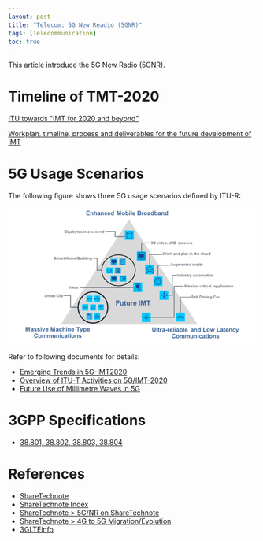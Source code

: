 ```yaml
---
layout: post
title: "Telecom: 5G New Readio (5GNR)"
tags: [Telecommunication]
toc: true
---
```


This article introduce the 5G New Radio (5GNR).

<!--more-->

# Timeline of TMT-2020

[ITU towards "IMT for 2020 and beyond"](http://www.itu.int/en/ITU-R/study-groups/rsg5/rwp5d/imt-2020/Pages/default.aspx)

[Workplan, timeline, process and deliverables for the future development of IMT](/docs/Anticipated-Time-Schedule.pdf)

# 5G Usage Scenarios

The following figure shows three 5G usage scenarios defined by ITU-R:

![5G_Usage_Scenarios](/assets/5G_Usage_Scenarios.png)

Refer to following documents for details:

* [Emerging Trends in 5G-IMT2020](/docs/Emerging_Trends_in_5G-IMT2020_20160928.pdf)
* [Overview of ITU-T Activities on 5G/IMT-2020](/docs/Overview_of_ITU-T_Activities_on_5G_IMT-2020.pdf)
* [Future Use of Millimetre Waves in 5G](/docs/Future_Use_of_Millimetre_Waves_in_5G.pdf)

# 3GPP Specifications

* [38.801, 38.802, 38.803, 38.804](http://www.3gpp.org/ftp/specs/latest/Rel-14/38_series/)

# References

* [ShareTechnote](http://www.sharetechnote.com/)
* [ShareTechnote Index](http://www.sharetechnote.com/html)
* [ShareTechnote > 5G/NR on ShareTechnote](http://www.sharetechnote.com/)
* [ShareTechnote > 4G to 5G Migration/Evolution](http://www.sharetechnote.com/)
* [3GLTEinfo](http://www.3glteinfo.com/)
